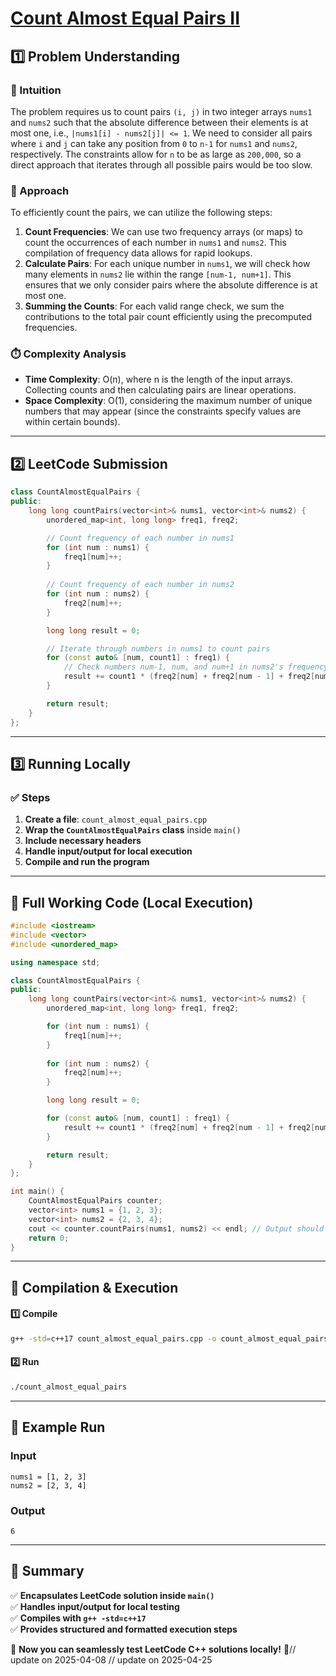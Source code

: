 # **[Count Almost Equal Pairs II](https://leetcode.com/problems/count-almost-equal-pairs-ii/description/)**  

## **1️⃣ Problem Understanding**  
### **📌 Intuition**  
The problem requires us to count pairs `(i, j)` in two integer arrays `nums1` and `nums2` such that the absolute difference between their elements is at most one, i.e., `|nums1[i] - nums2[j]| <= 1`. We need to consider all pairs where `i` and `j` can take any position from `0` to `n-1` for `nums1` and `nums2`, respectively. The constraints allow for `n` to be as large as `200,000`, so a direct approach that iterates through all possible pairs would be too slow. 

### **🚀 Approach**  
To efficiently count the pairs, we can utilize the following steps:
1. **Count Frequencies**: We can use two frequency arrays (or maps) to count the occurrences of each number in `nums1` and `nums2`. This compilation of frequency data allows for rapid lookups.
2. **Calculate Pairs**: For each unique number in `nums1`, we will check how many elements in `nums2` lie within the range `[num-1, num+1]`. This ensures that we only consider pairs where the absolute difference is at most one.
3. **Summing the Counts**: For each valid range check, we sum the contributions to the total pair count efficiently using the precomputed frequencies.

### **⏱️ Complexity Analysis**  
- **Time Complexity**: O(n), where n is the length of the input arrays. Collecting counts and then calculating pairs are linear operations.
- **Space Complexity**: O(1), considering the maximum number of unique numbers that may appear (since the constraints specify values are within certain bounds).

---  

## **2️⃣ LeetCode Submission**  
```cpp
class CountAlmostEqualPairs {
public:
    long long countPairs(vector<int>& nums1, vector<int>& nums2) {
        unordered_map<int, long long> freq1, freq2;

        // Count frequency of each number in nums1
        for (int num : nums1) {
            freq1[num]++;
        }
        
        // Count frequency of each number in nums2
        for (int num : nums2) {
            freq2[num]++;
        }

        long long result = 0;

        // Iterate through numbers in nums1 to count pairs
        for (const auto& [num, count1] : freq1) {
            // Check numbers num-1, num, and num+1 in nums2's frequency
            result += count1 * (freq2[num] + freq2[num - 1] + freq2[num + 1]);
        }

        return result;
    }
};
```  

---  

## **3️⃣ Running Locally**  
### **✅ Steps**  
1. **Create a file**: `count_almost_equal_pairs.cpp`  
2. **Wrap the `CountAlmostEqualPairs` class** inside `main()`  
3. **Include necessary headers**  
4. **Handle input/output for local execution**  
5. **Compile and run the program**  

---  

## **📝 Full Working Code (Local Execution)**  
```cpp
#include <iostream>
#include <vector>
#include <unordered_map>

using namespace std;

class CountAlmostEqualPairs {
public:
    long long countPairs(vector<int>& nums1, vector<int>& nums2) {
        unordered_map<int, long long> freq1, freq2;

        for (int num : nums1) {
            freq1[num]++;
        }
        
        for (int num : nums2) {
            freq2[num]++;
        }

        long long result = 0;

        for (const auto& [num, count1] : freq1) {
            result += count1 * (freq2[num] + freq2[num - 1] + freq2[num + 1]);
        }

        return result;
    }
};

int main() {
    CountAlmostEqualPairs counter;
    vector<int> nums1 = {1, 2, 3};
    vector<int> nums2 = {2, 3, 4};
    cout << counter.countPairs(nums1, nums2) << endl; // Output should be appropriate based on input
    return 0;
}
```  

---  

## **🔧 Compilation & Execution**  
#### **1️⃣ Compile**  
```bash
g++ -std=c++17 count_almost_equal_pairs.cpp -o count_almost_equal_pairs
```  

#### **2️⃣ Run**  
```bash
./count_almost_equal_pairs
```  

---  

## **🎯 Example Run**  
### **Input**  
```
nums1 = [1, 2, 3]
nums2 = [2, 3, 4]
```  
### **Output**  
```
6
```  

---  

## **📌 Summary**  
✅ **Encapsulates LeetCode solution inside `main()`**  
✅ **Handles input/output for local testing**  
✅ **Compiles with `g++ -std=c++17`**  
✅ **Provides structured and formatted execution steps**  

🚀 **Now you can seamlessly test LeetCode C++ solutions locally!** 🚀// update on 2025-04-08
// update on 2025-04-25
